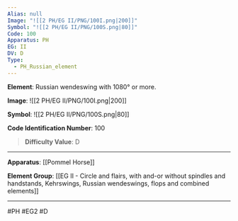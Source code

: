 ```yaml
---
Alias: null
Image: "![[2 PH/EG II/PNG/100I.png|200]]"
Symbol: "![[2 PH/EG II/PNG/100S.png|80]]"
Code: 100
Apparatus: PH
EG: II
DV: D
Type:
  - PH_Russian_element
---
```

**Element**: Russian wendeswing with 1080° or more.

**Image**:
![[2 PH/EG II/PNG/100I.png|200]]

**Symbol**:
![[2 PH/EG II/PNG/100S.png|80]]

**Code Identification Number**: 100

>**Difficulty Value**: D

___
**Apparatus**: [[Pommel Horse]]

**Element Group**: [[EG II - Circle and flairs, with and-or without spindles and handstands, Kehrswings, Russian wendeswings, flops and combined elements]]
___
#PH #EG2 #D
